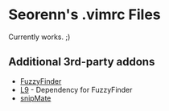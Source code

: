 Seorenn's .vimrc Files
======================

Currently works. ;)

Additional 3rd-party addons
---------------------------

* [FuzzyFinder](http://www.vim.org/scripts/script.php?script_id=1984)
* [L9](http://www.vim.org/scripts/script.php?script_id=3252) - Dependency for FuzzyFinder
* [snipMate](http://www.vim.org/scripts/script.php?script_id=2540)
